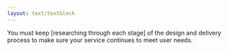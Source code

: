 ```yaml
---
layout: text/textblock
---
```

You must keep [researching through each stage] of the design and delivery process to make sure your service continues to meet user needs.
